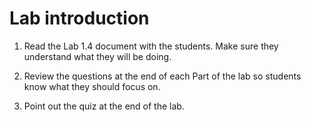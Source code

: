 # Lab introduction
1. Read the Lab 1.4 document with the students. Make sure they understand what they will be doing.
1. Review the questions at the end of each Part of the lab so students know what they should focus on.
   
1. Point out the quiz at the end of the lab.
